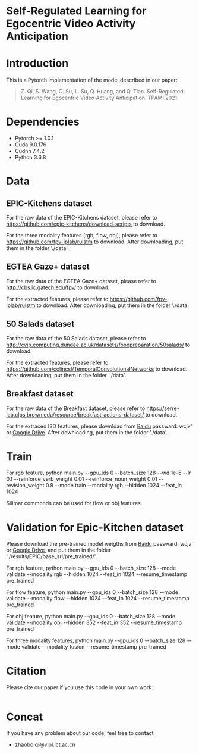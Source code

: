 # Self-Regulated Learning for Egocentric Video Activity Anticipation

# Introduction 

This is a Pytorch implementation of the model described in our paper:
> Z. Qi, S. Wang, C. Su, L. Su, Q. Huang, and Q. Tian. Self-Regulated Learning for Egocentric Video Activity Anticipation. TPAMI 2021.

# Dependencies
- Pytorch >= 1.0.1
- Cuda 9.0.176
- Cudnn 7.4.2
- Python 3.6.8

# Data

## EPIC-Kitchens dataset
For the raw data of the EPIC-Kitchens dataset, please refer to https://github.com/epic-kitchens/download-scripts to download.

For the three modality features (rgb, flow, obj), please refer to https://github.com/fpv-iplab/rulstm to download. After downloading, put them in the folder './data'.

## EGTEA Gaze+ dataset
For the raw data of the EGTEA Gaze+ dataset, please refer to http://cbs.ic.gatech.edu/fpv/ to download.

For the extracted features, please refer to https://github.com/fpv-iplab/rulstm to download. After downloading, put them in the folder './data'.

## 50 Salads dataset
For the raw data of the 50 Salads dataset, please refer to http://cvip.computing.dundee.ac.uk/datasets/foodpreparation/50salads/ to download.

For the extracted features, please refer to https://github.com/colincsl/TemporalConvolutionalNetworks to download. After downloading, put them in the folder './data'.

## Breakfast dataset
For the raw data of the Breakfast dataset, please refer to https://serre-lab.clps.brown.edu/resource/breakfast-actions-dataset/ to download.

For the extraced I3D features, please download from [Baidu](https://pan.baidu.com/s/1BIbMFlI_gZQrXu1w-EZrhg) passward: wcjv' or [Google Drive](). After downloading, put them in the folder './data'.

# Train

For rgb feature, 
python main.py --gpu_ids 0 --batch_size 128 --wd 1e-5 --lr 0.1 --reinforce_verb_weight 0.01 --reinforce_noun_weight 0.01 --revision_weight 0.8  --mode train --modality rgb --hidden 1024 --feat_in 1024

Silimar commonds can be used for flow or obj features.

# Validation for Epic-Kitchen dataset

Please download the pre-trained model weigths from [Baidu](https://pan.baidu.com/s/1BIbMFlI_gZQrXu1w-EZrhg) passward: wcjv' or [Google Drive](), and put them in the folder './results/EPIC/base_srl/pre_trained/'.

For rgb feature, 
python main.py --gpu_ids 0 --batch_size 128 --mode validate --modality rgb --hidden 1024 --feat_in 1024 --resume_timestamp pre_trained

For flow feature, 
python main.py --gpu_ids 0 --batch_size 128 --mode validate --modality flow --hidden 1024 --feat_in 1024 --resume_timestamp pre_trained

For obj feature, 
python main.py --gpu_ids 0 --batch_size 128 --mode validate --modality obj --hidden 352 --feat_in 352 --resume_timestamp pre_trained

For three modality features, 
python main.py --gpu_ids 0 --batch_size 128 --mode validate --modality fusion --resume_timestamp pre_trained

# Citation
Please cite our paper if you use this code in your own work:

```

```

# Concat
If you have any problem about our code, feel free to contact

- [zhaobo.qi@vipl.ict.ac.cn](mailto:zhaobo.qi@vipl.ict.ac.cn)
